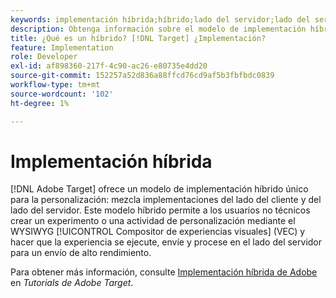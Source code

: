```yaml
---
keywords: implementación híbrida;híbrido;lado del servidor;lado del servidor;lado del servidor;lado del cliente;lado del cliente;implementación híbrida
description: Obtenga información sobre el modelo de implementación híbrido único de Adobe Target para la personalización y la mezcla de implementaciones del lado del cliente y del lado del servidor.
title: ¿Qué es un híbrido? [!DNL Target] ¿Implementación?
feature: Implementation
role: Developer
exl-id: af898360-217f-4c90-ac26-e80735e4dd20
source-git-commit: 152257a52d836a88ffcd76cd9af5b3fbfbdc0839
workflow-type: tm+mt
source-wordcount: '102'
ht-degree: 1%

---
```


# Implementación híbrida

[!DNL Adobe Target] ofrece un modelo de implementación híbrido único para la personalización: mezcla implementaciones del lado del cliente y del lado del servidor. Este modelo híbrido permite a los usuarios no técnicos crear un experimento o una actividad de personalización mediante el WYSIWYG [!UICONTROL Compositor de experiencias visuales] (VEC) y hacer que la experiencia se ejecute, envíe y procese en el lado del servidor para un envío de alto rendimiento.

Para obtener más información, consulte [Implementación híbrida de Adobe](https://experienceleague.adobe.com/docs/target-learn/tutorials/implementation/hybrid-deployment.html) en *Tutorials de Adobe Target*.
